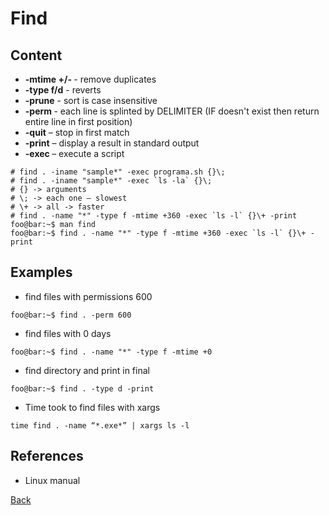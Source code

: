 # Find

## Content
 * **-mtime +/- <NUMBER>** - remove duplicates
 * **-type f/d** - reverts
 * **-prune** - sort is case insensitive
 * **-perm <PERMISSIONS>** - each line is splinted by DELIMITER (IF doesn't exist then return entire line in first position)
 * **-quit** – stop in first match
 * **-print** – display a result in standard output
 * **-exec <command>** – execute a script
 
 ```console
 # find . -iname "sample*" -exec programa.sh {}\;
 # find . -iname "sample*" -exec `ls -la` {}\;
 # {} -> arguments
 # \; -> each one – slowest
 # \+ -> all -> faster
 # find . -name "*" -type f -mtime +360 -exec `ls -l` {}\+ -print
 foo@bar:~$ man find
 foo@bar:~$ find . -name "*" -type f -mtime +360 -exec `ls -l` {}\+ -print
 ```
 
## Examples
* find files with permissions 600
```console
foo@bar:~$ find . -perm 600
```
* find files with 0 days
```console
foo@bar:~$ find . -name "*" -type f -mtime +0
```
* find directory and print in final
```console
foo@bar:~$ find . -type d -print
```
* Time took to find files with xargs
```console
time find . -name “*.exe*” | xargs ls -l
```
## References
- Linux manual

[Back](../COMMANDS.md)
